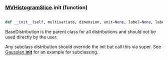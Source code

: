 ### [MVHistogramSlice](MVHistogramSlice.md).__init__ (function)


```py

def __init__(self, multivariate, dimension, unit=None, label=None, label_latex=None, wrap_at=None)

```



BaseDistribution is the parent class for all distributions and should
not be used directly by the user.

Any subclass distribution should override the init but call this via
super.  See [Gaussian.__init__](Gaussian.__init__.md) for an example for subclassing.

